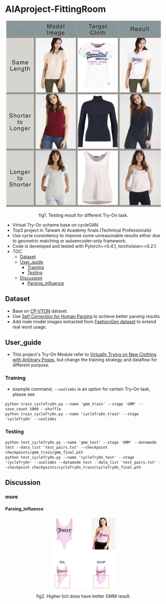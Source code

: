 # AIAproject-FittingRoom
<div align="center">
 <img src="image/result.png" width="500px" />
 <p>fig1. Testing result for different Try-On task.</p>
</div>

- Virtual Try-On scheme base on cycleGAN.
- Top3 project in Taiwain AI Academy finals.(Technical Professionals)
- Use cycle consistency to improve some unreasonable results either due to geometric matching or autoencoder-only framework.
- Code is developed and tested with Pytorch==0.4.1, torchvision==0.2.1.
- _TOC_
   - [Dataset](#Dataset)
   - [User_guide](#User_guide)
     - [Training](#Training)
     - [Testing](#Testing)
   - [Discussion](#Discussion)
      - [Parsing_influence](#Parsing_influence)


## Dataset
- Base on [CP-VTON](https://github.com/sergeywong/cp-vton) dataset.
- Use [Self Correction for Human Parsing](https://github.com/PeikeLi/Self-Correction-Human-Parsing) to achieve better parsing results.
- Add male model images extracted from [FashionGen dataset](https://fashion-gen.com) to extend real word usage.
## User_guide
- This project's Try-On Module refer to [Virtually Trying on New Clothing with Arbitrary Poses](https://www.english.com.tw/modules/newbb/viewtopic.php?post_id=928), but change the training strategy and dataflow for different purpose.
### Training
- example command, ```--uselimbs``` is an option for certain Try-On task, please see
```
python train_cycleTryOn.py --name 'gmm_train' --stage 'GMM' --save_count 5000 --shuffle
python train_cycleTryOn.py --name 'cycleTryOn_train' --stage 'cycleTryOn' --uselimbs
```
### Testing
```
python test_cycleTryOn.py --name 'gmm_test' --stage 'GMM' --datamode test --data_list 'test_pairs.txt' --checkpoint checkpoints/gmm_train/gmm_final.pth
python test_cycleTryOn.py --name 'cycleTryOn_test' --stage 'cycleTryOn' --uselimbs --datamode test --data_list 'test_pairs.txt' --checkpoint checkpoints/cycleTryOn_train/cycleTryOn_final.pth
```
## Discussion
### 
### more
#### Parsing_influence
<div align="center">
 <img src="image/d1.png" width="203px" />
 <p>fig2. Higher IoU dose have better GMM result.</p>
</div>
